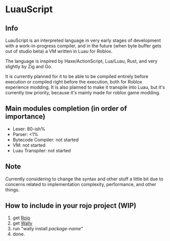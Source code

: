 # LuauScript

## Info

LuauScript is an interpreted language in very early stages of development with a work-in-progress compiler, and in the future (when byte buffer gets out of studio beta) a VM written in Luau for Roblox.

The language is inspired by  Haxe/ActionScript, Lua/Luau, Rust, and very slightly by Zig and Go.

It is currently planned for it to be able to be compiled entirely before execution or compiled right before the execution, both for Roblox experience modding. It is also planned to make it transpile into Luau, but it's currently low priority, because it's mainly made for roblox game modding.

## Main modules completion (in order of importance)

- Lexer: 80-ish%
- Parser: <1%
- Bytecode Compiler: not started
- VM: not started
- Luau Transpiler: not started

## Note

Currently considering to change the syntax and other stuff a little bit due to concerns related to implementation complexity, performance, and other things.

## How to include in your rojo project (WIP)

1. get [Rojo](https://rojo.space)
2. get [Wally](https://wally.run)
3. run "wally install *package-name*"
4. done.
